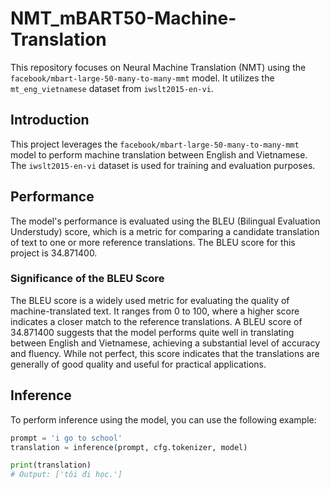 # NMT_mBART50-Machine-Translation

This repository focuses on Neural Machine Translation (NMT) using the `facebook/mbart-large-50-many-to-many-mmt` model. It utilizes the `mt_eng_vietnamese` dataset from `iwslt2015-en-vi`.

## Introduction

This project leverages the `facebook/mbart-large-50-many-to-many-mmt` model to perform machine translation between English and Vietnamese. The `iwslt2015-en-vi` dataset is used for training and evaluation purposes.

## Performance

The model's performance is evaluated using the BLEU (Bilingual Evaluation Understudy) score, which is a metric for comparing a candidate translation of text to one or more reference translations. The BLEU score for this project is 34.871400.

### Significance of the BLEU Score

The BLEU score is a widely used metric for evaluating the quality of machine-translated text. It ranges from 0 to 100, where a higher score indicates a closer match to the reference translations. A BLEU score of 34.871400 suggests that the model performs quite well in translating between English and Vietnamese, achieving a substantial level of accuracy and fluency. While not perfect, this score indicates that the translations are generally of good quality and useful for practical applications.

## Inference

To perform inference using the model, you can use the following example:

```python
prompt = 'i go to school'
translation = inference(prompt, cfg.tokenizer, model)

print(translation)
# Output: ['tôi đi học.']
